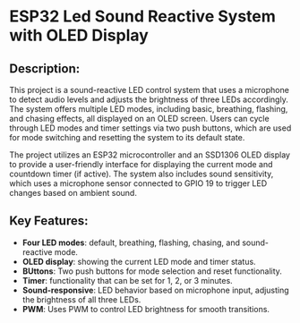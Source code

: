 # ESP32 Led Sound Reactive System with OLED Display

## Description:
This project is a sound-reactive LED control system that uses a microphone to detect audio levels and adjusts the brightness of three LEDs accordingly. The system offers multiple LED modes, including basic, breathing, flashing, and chasing effects, all displayed on an OLED screen. Users can cycle through LED modes and timer settings via two push buttons, which are used for mode switching and resetting the system to its default state.

The project utilizes an ESP32 microcontroller and an SSD1306 OLED display to provide a user-friendly interface for displaying the current mode and countdown timer (if active). The system also includes sound sensitivity, which uses a microphone sensor connected to GPIO 19 to trigger LED changes based on ambient sound.

## Key Features:

- **Four LED modes**: default, breathing, flashing, chasing, and sound-reactive mode.
- **OLED display**: showing the current LED mode and timer status.
- **BUttons**: Two push buttons for mode selection and reset functionality.
- **Timer**: functionality that can be set for 1, 2, or 3 minutes.
- **Sound-responsive**: LED behavior based on microphone input, adjusting the brightness of all three LEDs.
- **PWM**: Uses PWM to control LED brightness for smooth transitions.

